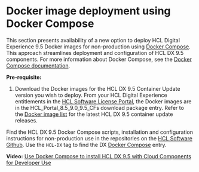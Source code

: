 # Docker image deployment using Docker Compose

This section presents availability of a new option to deploy HCL Digital Experience 9.5 Docker images for non-production using [Docker Compose](https://docs.docker.com/compose/). This approach streamlines deployment and configuration of HCL DX 9.5 components. For more information about Docker Compose, see the [Docker Compose documentation](https://docs.docker.com/compose/).

**Pre-requisite:**

1.  Download the Docker images for the HCL DX 9.5 Container Update version you wish to deploy. From your HCL Digital Experience entitlements in the [HCL Software License Portal](https://www.hcltech.com/software/support/release), the Docker images are in the HCL\_Portal\_8.5\_9.0\_9.5\_CFs download package entry. Refer to the [Docker image list](../kubernetes/docker.md) for the latest HCL DX 9.5 container update releases.

Find the HCL DX 9.5 Docker Compose scripts, installation and configuration instructions for non-production use in the repositories on the [HCL Software Github](https://github.com/HCL-TECH-SOFTWARE). Use the `HCL-DX` tag to find the DX [Docker Compose](https://github.com/HCL-TECH-SOFTWARE/dx-docker-compose) entry.

**Video:** [Use Docker Compose to install HCL DX 9.5 with Cloud Components for Developer Use](https://youtu.be/7MshqLFpphA)

